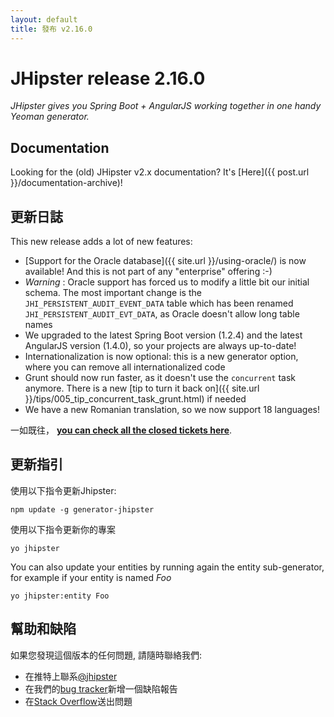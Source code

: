 ```yaml
---
layout: default
title: 發布 v2.16.0
---
```


JHipster release 2.16.0
==================

*JHipster gives you Spring Boot + AngularJS working together in one handy Yeoman generator.*

Documentation
----------

Looking for the (old) JHipster v2.x documentation? It's [Here]({{ post.url }}/documentation-archive)!

更新日誌
----------

This new release adds a lot of new features:

- [Support for the Oracle database]({{ site.url }}/using-oracle/) is now available! And this is not part of any "enterprise" offering :-)
- _Warning_ : Oracle support has forced us to modify a little bit our initial schema. The most important change is the `JHI_PERSISTENT_AUDIT_EVENT_DATA` table which has been renamed `JHI_PERSISTENT_AUDIT_EVT_DATA`, as Oracle doesn't allow long table names
- We upgraded to the latest Spring Boot version (1.2.4) and the latest AngularJS version (1.4.0), so your projects are always up-to-date!
- Internationalization is now optional: this is a new generator option, where you can remove all internationalized code
- Grunt should now run faster, as it doesn't use the `concurrent` task anymore. There is a new [tip to turn it back on]({{ site.url }}/tips/005_tip_concurrent_task_grunt.html) if needed
- We have a new Romanian translation, so we now support 18 languages!

一如既往， __[you can check all the closed tickets here](https://github.com/jhipster/generator-jhipster/issues?q=milestone%3A2.16.0+is%3Aclosed)__.

更新指引
------------

使用以下指令更新Jhipster:

```
npm update -g generator-jhipster
```

使用以下指令更新你的專案

```
yo jhipster
```

You can also update your entities by running again the entity sub-generator, for example if your entity is named _Foo_

```
yo jhipster:entity Foo
```

幫助和缺陷
--------------

如果您發現這個版本的任何問題, 請隨時聯絡我們:

- 在推特上聯系[@jhipster](https://twitter.com/jhipster)
- 在我們的[bug tracker](https://github.com/jhipster/generator-jhipster/issues?state=open)新增一個缺陷報告
- 在[Stack Overflow](http://stackoverflow.com/tags/jhipster/info)送出問題
